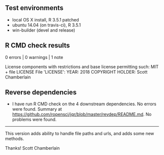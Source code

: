 ## Test environments

* local OS X install, R 3.5.1 patched
* ubuntu 14.04 (on travis-ci), R 3.5.1
* win-builder (devel and release)

## R CMD check results

0 errors | 0 warnings | 1 note

  License components with restrictions and base license permitting such:
     MIT + file LICENSE
   File 'LICENSE':
     YEAR: 2018
     COPYRIGHT HOLDER: Scott Chamberlain

## Reverse dependencies

* I have run R CMD check on the 4 downstream dependencies. No errors were found. Summary at <https://github.com/ropensci/jqr/blob/master/revdep/README.md>. No problems were found.

---

This version adds ability to handle file paths and urls, and adds some new methods.

Thanks!
Scott Chamberlain
